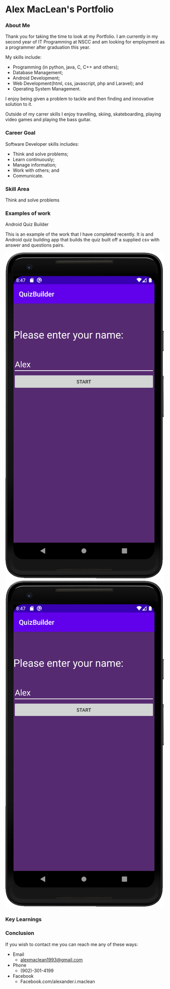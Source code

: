 # Alex MacLean's Portfolio


### About Me

Thank you for taking the time to look at my Portfolio. I am currently in my second year of IT Programming at NSCC and am looking for employment as a programmer after graduation this year. 

My skills include: 
-	Programming (in python, java, C, C++ and others);
-	Database Management;
-	Android Development;
-	Web Development(html, css, javascript, php and Laravel); and
-	Operating System Management.

I enjoy being given a problem to tackle and then finding and innovative solution to it. 

Outside of my carrer skills I enjoy travelling, skiing, skateboarding, playing video games and playing the bass guitar.

### Career Goal

Software Developer skills includes:
-	Think and solve problems;
-	Learn continuously;
-	Manage information;
-	Work with others; and
-	Communicate.


### Skill Area

Think and solve problems

### Examples of work

Android Quiz Builder

This is an example of the work that I have completed recently. It is and Android quiz building app that builds the quiz built off a supplied csv with answer and questions pairs.

![Android1](images/Android/Android-01.png)
![Android 01](https://github.com/alexmaclean93/Portfolio/blob/master/Images/Android/Android-01.png?raw=true)


### Key Learnings

### Conclusion

If you wish to contact me you can reach me any of these ways:
-	Email
	-	alexmaclean1993@gmail.com
-	Phone
	-	(902)-301-4199
-	Facebook
	-	Facebook.com/alexander.i.maclean
